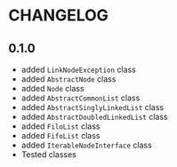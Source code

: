 CHANGELOG
=========

0.1.0
-----

 * added `LinkNodeException` class 
 * added `AbstractNode` class 
 * added `Node` class 
 * added `AbstractCommonList` class  
 * added `AbstractSinglyLinkedList` class 
 * added `AbstractDoubledLinkedList` class 
 * added `FiloList` class
 * added `FifoList` class
 * added `IterableNodeInterface` class
 * Tested classes

 